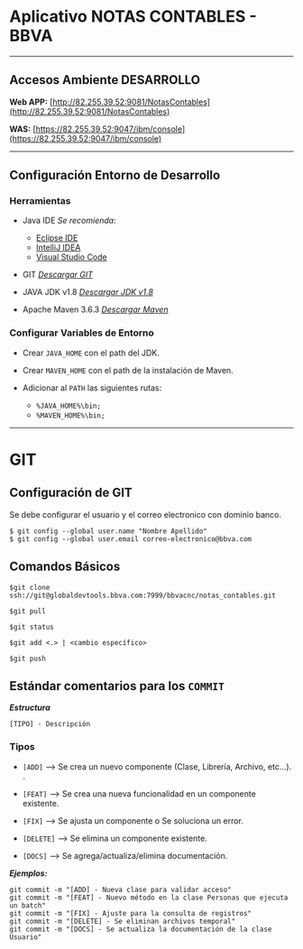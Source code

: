 Aplicativo NOTAS CONTABLES - BBVA
====================

- - - 

## Accesos Ambiente DESARROLLO

**Web APP:** [http://82.255.39.52:9081/NotasContables](http://82.255.39.52:9081/NotasContables)

**WAS:** [https://82.255.39.52:9047/ibm/console](https://82.255.39.52:9047/ibm/console)

- - - 

## Configuración Entorno de Desarrollo

### Herramientas

+ Java IDE
	_Se recomienda:_
	* [Eclipse IDE](https://www.eclipse.org/downloads/)
	* [IntelliJ IDEA](https://www.jetbrains.com/es-es/idea/)
	* [Visual Studio Code](https://code.visualstudio.com/)

+ GIT
	[_Descargar GIT_](https://git-scm.com/downloads)

+ JAVA JDK v1.8
	[_Descargar JDK v1.8_](https://www.oracle.com/java/technologies/javase/javase-jdk8-downloads.html)

+ Apache Maven 3.6.3
	[_Descargar Maven_](https://maven.apache.org/download.cgi)


### Configurar Variables de Entorno

+ Crear `JAVA_HOME` con el path del JDK.

+ Crear `MAVEN_HOME` con el path de la instalación de Maven.

+ Adicionar al `PATH` las siguientes rutas:

	* `%JAVA_HOME%\bin;`
	* `%MAVEN_HOME%\bin;`

- - - 

# GIT

## Configuración de GIT

Se debe configurar el usuario y el correo electronico con dominio banco.
	
	$ git config --global user.name "Nombre Apellido"
	$ git config --global user.email correo-electronico@bbva.com

## Comandos Básicos

~~~
$git clone ssh://git@globaldevtools.bbva.com:7999/bbvacnc/notas_contables.git
~~~
~~~
$git pull
~~~
~~~ 
$git status
~~~
~~~
$git add <.> | <cambio específico>
~~~
~~~
$git push
~~~

## Estándar comentarios para los `COMMIT`

_**Estructura**_

	[TIPO] - Descripción

### Tipos

+ `[ADD]` --> Se crea un nuevo componente (Clase, Librería, Archivo, etc...).
.
+ `[FEAT]` --> Se crea una nueva funcionalidad en un componente existente.  

+ `[FIX]` --> Se ajusta un componente o Se soluciona un error.

+ `[DELETE]` --> Se elimina un componente existente.

+ `[DOCS]` --> Se agrega/actualiza/elimina documentación.


_**Ejemplos:**_

	git commit -m "[ADD] - Nueva clase para validar acceso"
	git commit -m "[FEAT] - Nuevo método en la clase Personas que ejecuta un batch"
	git commit -m "[FIX] - Ajuste para la consulta de registros"
	git commit -m "[DELETE] - Se eliminan archivos temporal"
	git commit -m "[DOCS] - Se actualiza la documentación de la clase Usuario"




